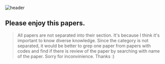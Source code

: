 ![header](https://capsule-render.vercel.app/api?type=cylinder&color=auto&height=200&section=header&text=Welcome%20to%20Paeper-Review%20page&fontSize=40&animation=blinking)

## Please enjoy this papers.
>  All papers are not separated into their section. It's because I think it's important to know diverse knowledge. Since the category is not separated, it would be better to grep one paper from papers with codes and find if there is review of the paper by searching with name of the paper. Sorry for inconvinience. Thanks :)
